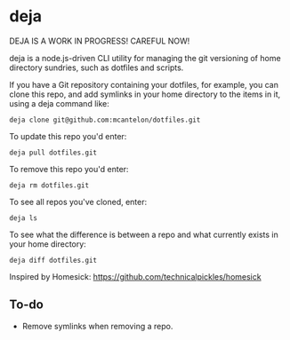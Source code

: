 # deja

DEJA IS A WORK IN PROGRESS! CAREFUL NOW!

deja is a node.js-driven CLI utility for managing the git versioning of home
directory sundries, such as dotfiles and scripts.

If you have a Git repository containing your dotfiles, for example, you can
clone this repo, and add symlinks in your home directory to the items in it,
using a deja command like:

    deja clone git@github.com:mcantelon/dotfiles.git

To update this repo you'd enter:

    deja pull dotfiles.git

To remove this repo you'd enter:

    deja rm dotfiles.git

To see all repos you've cloned, enter:

    deja ls

To see what the difference is between a repo and what currently exists in your
home directory:

    deja diff dotfiles.git

Inspired by Homesick: https://github.com/technicalpickles/homesick

## To-do

* Remove symlinks when removing a repo.
